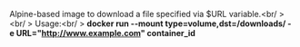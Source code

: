Alpine-based image to download a file specified via $URL variable.<br/ ><br/ >
Usage:<br/ >
**docker run --mount type=volume,dst=/downloads/ -e URL="http://www.example.com" container_id**